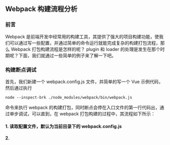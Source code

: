 ## Webpack 构建流程分析

### 前言
Webpack 是前端开发中经常用的构建工具，其提供了强大的项目构建功能，使我们可以通过写一些配置，并通过简单的命令运行就能完成复杂的构建打包流程，那么 Webpack 打包构建流程是怎样的呢？ plugin 和 loader 的处理是发生在那个时期呢？下面，我们就通过一些简单的例子来了解一下吧。


### 构建断点调试
首先，我们新建一个 webpack.config.js 文件，并简单的写一个 Vue 示例代码，然后通过执行
```
node --inspect-brk ./node_modules/webpack/bin/webpack.js 
```
命令来执行 webpack 的构建打包，同时断点会停在入口文件的第一行代码出，通过单步调试，可以直到，在 webpack 打包构建的过程中，其流程如下所示：

#### 1. 读取配置文件，默认为当前目录下的 webpack.config.js
#### 2.

